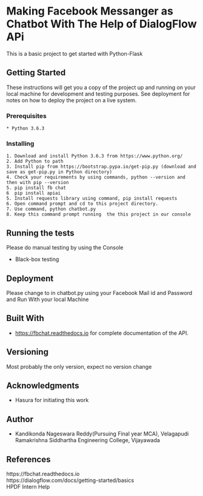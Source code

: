 # Making Facebook Messanger as Chatbot With The Help of DialogFlow APi
This is a basic project to get started with Python-Flask

## Getting Started

These instructions will get you a copy of the project up and running on your local machine for development and testing purposes. See deployment for notes on how to deploy the project on a live system.

### Prerequisites

```
* Python 3.6.3

```

### Installing

```
1. Download and install Python 3.6.3 from https://www.python.org/
2. Add Python to path
3. Install pip from https://bootstrap.pypa.io/get-pip.py (download and save as get-pip.py in Python directory)
4. Check your requirements by using commands, python --version and then with pip --version
5. pip install fb chat
6  pip install apiai
5. Install requests library using command, pip install requests
6. Open command prompt and cd to this project directory.
7. Use command, python chatbot.py
8. Keep this command prompt running  the this project in our console
```

## Running the tests

Please do manual testing by using the Console
* Black-box testing

## Deployment

Please change to in chatbot.py using your Facebook Mail id and Password and Run With your local Machine


## Built With

* https://fbchat.readthedocs.io for complete documentation of the API.


## Versioning

Most probably the only version, expect no version change


## Acknowledgments

* Hasura for initiating this work
## Author

* Kandikonda Nageswara Reddy(Pursuing Final year MCA), Velagapudi Ramakrishna Siddhartha Engineering College, Vijayawada

## References

<p>https://fbchat.readthedocs.io <br> https://dialogflow.com/docs/getting-started/basics<br> HPDF Intern Help</p>
